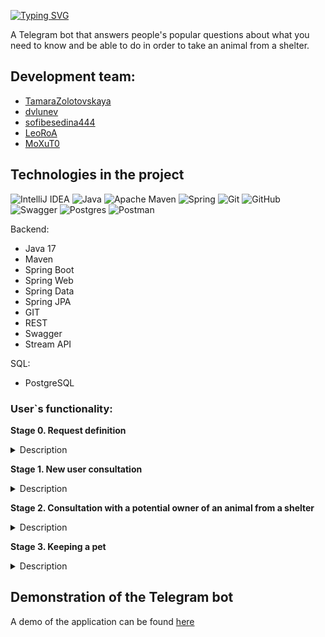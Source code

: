 [![Typing SVG](https://readme-typing-svg.herokuapp.com?font=Montserrat&weight=600&size=25&color=010304&background=FFFFFF00&center=%D0%9B%D0%9E%D0%96%D0%AC&vCenter=%D0%9B%D0%9E%D0%96%D0%AC&width=435&lines=HappyPetBot)](https://git.io/typing-svg) 


A Telegram bot that answers people's popular questions about what you need to know and be able to do in order to take an animal from a shelter.


## Development team: <br>
- [TamaraZolotovskaya](https://github.com/TamaraZolotovskaya)<br>
- [dvlunev](https://github.com/dvlunev)<br>
- [sofibesedina444](https://github.com/sofibesedina444)<br>
- [LeoRoA](https://github.com/LeoRoA)<br>
- [MoXuT0](https://github.com/MoXuT0)<br>

## Technologies in the project ##
![IntelliJ IDEA](https://img.shields.io/badge/IntelliJIDEA-000000.svg?style=for-the-badge&logo=intellij-idea&logoColor=white) ![Java](https://img.shields.io/badge/java-%23ED8B00.svg?style=for-the-badge&logo=java&logoColor=white) ![Apache Maven](https://img.shields.io/badge/Apache%20Maven-C71A36?style=for-the-badge&logo=Apache%20Maven&logoColor=white) ![Spring](https://img.shields.io/badge/spring-%236DB33F.svg?style=for-the-badge&logo=spring&logoColor=white) 
![Git](https://img.shields.io/badge/git-%23F05033.svg?style=for-the-badge&logo=git&logoColor=white) ![GitHub](https://img.shields.io/badge/github-%23121011.svg?style=for-the-badge&logo=github&logoColor=white) ![Swagger](https://img.shields.io/badge/-Swagger-%23Clojure?style=for-the-badge&logo=swagger&logoColor=white) ![Postgres](https://img.shields.io/badge/postgres-%23316192.svg?style=for-the-badge&logo=postgresql&logoColor=white)  ![Postman](https://img.shields.io/badge/postman-%23ED8B00.svg?style=for-the-badge&logo=postman&logoColor=white)

Backend:
- Java 17
- Maven
- Spring Boot
- Spring Web
- Spring Data
- Spring JPA
- GIT 	 
- REST
- Swagger 	
- Stream API

SQL:
- PostgreSQL 

### User`s functionality: ###

**Stage 0. Request definition** 
<details>
<summary>Description</summary>

*This is the entry point for the bot to communicate with the user.* 

- The bot welcomes a new user, talks about itself and can display a menu to choose what request the user came with:
     - Find out information about the shelter (stage 1).
     - How to adopt a dog from a shelter (stage 2).
     - Submit a pet report (step 3).
     - Call a volunteer.
- If none of the options are suitable, then the bot can call a volunteer.
- If the user has already contacted the bot before, then a new request begins with the selection of the request with which the user came.
</details>

**Stage 1. New user consultation** 
<details>
<summary>Description</summary>

*At this stage, the bot should provide introductory information about the shelter: where it is located, how and when it works, what are the rules for entering the shelter, the rules for staying inside and communicating with dogs.*

- The bot welcomes the user.
- The bot can tell you about the shelter.
- The bot can give the shelter's work schedule and address, directions.
- The bot can issue general safety recommendations on the territory of the shelter.
- The bot can accept and record contact details for communication.
- If the bot cannot answer the client's questions, then you can call a volunteer.
</details>

**Stage 2. Consultation with a potential owner of an animal from a shelter** 
<details>
<summary>Description</summary>

*At this stage, the bot helps potential adopters of a dog from a shelter deal with bureaucratic (how to draw up a contract) and everyday (how to prepare for life with a dog) issues.*

*The main task is to give the most complete information about how a person has to prepare for a meeting with a new family member.*

- The bot welcomes the user.
- The bot can issue the rules for getting to know the dog before you can pick it up from the shelter.
- The bot can issue a list of documents required in order to adopt a dog from a shelter.
- The bot can issue a list of recommendations for transporting the animal.
- The bot can give a list of recommendations for home improvement for a puppy.
- The bot can give a list of recommendations for home improvement for an adult dog.
- The bot can issue a list of recommendations for home improvement for a dog with disabilities (vision, movement).
- The bot can give cynologist`s advices on the initial communication with the dog.
- The bot can issue recommendations on proven dog handlers for further referral to them.
- The bot can give a list of reasons why they can refuse and not allow the dog to be taken from the shelter.
- The bot can accept and record contact details for communication.
- If the bot cannot answer the client's questions, then you can call a volunteer.
</details>

**Stage 3. Keeping a pet** 
<details>
<summary>Description</summary>

*After the new adopter took the dog from the shelter, he is obliged to send information about how the animal feels in the new place within a month. The daily report includes the following information:*

- *Photo of the animal.*
- * Animal diet. *
- *General well-being and getting used to a new place.*
- *Change in behavior: abandoning old habits, acquiring new ones.*

*The report must be sent every day, there are no restrictions in the day on the time of submission of the report. Once every two or three days, volunteers review all submitted reports. If the adopter did not fill out the report properly, the volunteer can give feedback through the bot in the standard form: “Dear adopter, we noticed that you are not filling out the report in as much detail as necessary. Please take a more responsible approach to this activity. Otherwise, the shelter volunteers will be required to personally check the conditions of the dog.”*

*A user enters the database of new adopters through a volunteer who brings him there. The task of the bot is to accept information as input and, if the user does not send information, remind about it, and if more than 2 days pass, then send a request to the volunteer to contact the adopter.*

*Once the 30 day period ends, the volunteers decide whether the dog stays with the owner or not. The trial period may be passed, may be extended for any number of days, or may not be passed.*

- The bot can send a daily report form.
- If the user sent only a photo, then the bot can request a text.
- If the user sent only text, then the bot can request a photo.
- The bot can issue a warning that the report is filled out poorly (made by a volunteer):
“*Dear adoptive parent, we have noticed that you are not filling out the report in as much detail as necessary. Please take a more responsible approach to this activity. Otherwise, the shelter volunteers will be required to personally check the conditions of the dog.”*
- If the adopter has passed the trial period, then the bot congratulates him with a standard message.
- If the adopter was assigned an additional probation period, the bot informs him and indicates the number of additional days.
- If the adopter has not passed the trial period, the bot notifies him of this and gives instructions on further steps.
- If the bot cannot answer the client's questions, then you can call a volunteer.
</details>

## Demonstration of the Telegram bot ##
A demo of the application can be found [here](https://github.com/TamaraZolotovskaya/HappyDogBot/blob/master/FourTeam_HappyPetBot.mp4)
